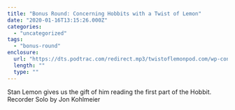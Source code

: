 ```yaml
---
title: "Bonus Round: Concerning Hobbits with a Twist of Lemon"
date: "2020-01-16T13:15:26.000Z"
categories: 
  - "uncategorized"
tags: 
  - "bonus-round"
enclosure: 
  url: "https://dts.podtrac.com/redirect.mp3/twistoflemonpod.com/wp-content/uploads/2020/01/079b-lwatol-20200116.mp3"
  length: ""
  type: ""
---
```


Stan Lemon gives us the gift of him reading the first part of the Hobbit. Recorder Solo by Jon Kohlmeier
